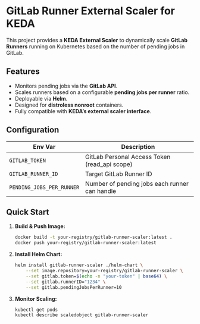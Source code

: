 # GitLab Runner External Scaler for KEDA

This project provides a **KEDA External Scaler** to dynamically scale **GitLab Runners** running on Kubernetes based on the number of pending jobs in GitLab.

## Features
- Monitors pending jobs via the **GitLab API**.
- Scales runners based on a configurable **pending jobs per runner** ratio.
- Deployable via **Helm**.
- Designed for **distroless nonroot** containers.
- Fully compatible with **KEDA’s external scaler interface**.

## Configuration

| Env Var                  | Description                                        |
|--------------------------|----------------------------------------------------|
| `GITLAB_TOKEN`            | GitLab Personal Access Token (read_api scope)     |
| `GITLAB_RUNNER_ID`        | Target GitLab Runner ID                           |
| `PENDING_JOBS_PER_RUNNER` | Number of pending jobs each runner can handle     |

## Quick Start

1. **Build & Push Image:**
    ```sh
    docker build -t your-registry/gitlab-runner-scaler:latest .
    docker push your-registry/gitlab-runner-scaler:latest
    ```

2. **Install Helm Chart:**
    ```sh
    helm install gitlab-runner-scaler ./helm-chart \
        --set image.repository=your-registry/gitlab-runner-scaler \
        --set gitlab.token=$(echo -n "your-token" | base64) \
        --set gitlab.runnerID="1234" \
        --set gitlab.pendingJobsPerRunner=10
    ```

3. **Monitor Scaling:**
    ```sh
    kubectl get pods
    kubectl describe scaledobject gitlab-runner-scaler
    ```

